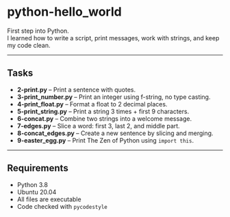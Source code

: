 # python-hello_world

First step into Python.  
I learned how to write a script, print messages, work with strings, and keep my code clean.

---

## Tasks

- **2-print.py** – Print a sentence with quotes.
- **3-print_number.py** – Print an integer using f-string, no type casting.
- **4-print_float.py** – Format a float to 2 decimal places.
- **5-print_string.py** – Print a string 3 times + first 9 characters.
- **6-concat.py** – Combine two strings into a welcome message.
- **7-edges.py** – Slice a word: first 3, last 2, and middle part.
- **8-concat_edges.py** – Create a new sentence by slicing and merging.
- **9-easter_egg.py** – Print The Zen of Python using `import this`.

---

## Requirements

- Python 3.8
- Ubuntu 20.04
- All files are executable
- Code checked with `pycodestyle`


